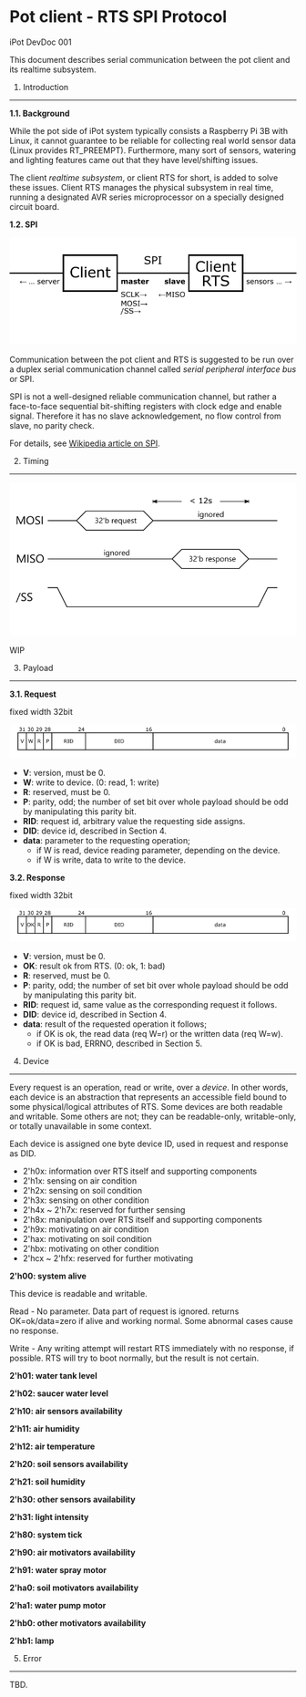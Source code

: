 Pot client - RTS SPI Protocol
=============================

iPot DevDoc 001

This document describes serial communication between the pot client and its realtime subsystem.

1. Introduction
---------------

**1.1. Background**

While the pot side of iPot system typically consists a Raspberry Pi 3B with Linux, it cannot guarantee to be reliable for collecting real world sensor data (Linux provides RT_PREEMPT). Furthermore, many sort of sensors, watering and lighting features came out that they have level/shifting issues.

The client *realtime subsystem*, or client RTS for short, is added to solve these issues. Client RTS manages the physical subsystem in real time, running a designated AVR series microprocessor on a specially designed circuit board.

**1.2. SPI**

![](./schematic.png)

Communication between the pot client and RTS is suggested to be run over a duplex serial communication channel called *serial peripheral interface bus* or SPI.

SPI is not a well-designed reliable communication channel, but rather a face-to-face sequential bit-shifting registers with clock edge and enable signal. Therefore it has no slave acknowledgement, no flow control from slave, no parity check.

For details, see [Wikipedia article on SPI](https://en.wikipedia.org/wiki/Serial_Peripheral_Interface_Bus).

2. Timing
---------

![](./timing.png)

WIP

3. Payload
----------

**3.1. Request**

fixed width 32bit

![](./frame-request.png)

* **V**: version, must be 0.
* **W**: write to device. (0: read, 1: write)
* **R**: reserved, must be 0.
* **P**: parity, odd; the number of set bit over whole payload should be odd by manipulating this parity bit.
* **RID**: request id, arbitrary value the requesting side assigns.
* **DID**: device id, described in Section 4.
* **data**: parameter to the requesting operation;
  * if W is read, device reading parameter, depending on the device.
  * if W is write, data to write to the device.

**3.2. Response**

fixed width 32bit

![](./frame-response.png)

* **V**: version, must be 0.
* **OK**: result ok from RTS. (0: ok, 1: bad)
* **R**: reserved, must be 0.
* **P**: parity, odd; the number of set bit over whole payload should be odd by manipulating this parity bit.
* **RID**: request id, same value as the corresponding request it follows.
* **DID**: device id, described in Section 4.
* **data**: result of the requested operation it follows;
  * if OK is ok, the read data (req W=r) or the written data (req W=w).
  * if OK is bad, ERRNO, described in Section 5.

4. Device
---------

Every request is an operation, read or write, over a _device_. In other words, each device is an abstraction that represents an accessible field bound to some physical/logical attributes of RTS. Some devices are both readable and writable. Some others are not; they can be readable-only, writable-only, or totally unavailable in some context.

Each device is assigned one byte device ID, used in request and response as DID.

* 2'h0x: information over RTS itself and supporting components
* 2'h1x: sensing on air condition
* 2'h2x: sensing on soil condition
* 2'h3x: sensing on other condition
* 2'h4x ~ 2'h7x: reserved for further sensing
* 2'h8x: manipulation over RTS itself and supporting components
* 2'h9x: motivating on air condition
* 2'hax: motivating on soil condition
* 2'hbx: motivating on other condition
* 2'hcx ~ 2'hfx: reserved for further motivating

**2'h00: system alive**

This device is readable and writable.

Read - No parameter. Data part of request is ignored. returns OK=ok/data=zero if alive and working normal. Some abnormal cases cause no response.

Write - Any writing attempt will restart RTS immediately with no response, if possible. RTS will try to boot normally, but the result is not certain.

**2'h01: water tank level**

**2'h02: saucer water level**

**2'h10: air sensors availability**

**2'h11: air humidity**

**2'h12: air temperature**

**2'h20: soil sensors availability**

**2'h21: soil humidity**

**2'h30: other sensors availability**

**2'h31: light intensity**

**2'h80: system tick**

**2'h90: air motivators availability**

**2'h91: water spray motor**

**2'ha0: soil motivators availability**

**2'ha1: water pump motor**

**2'hb0: other motivators availability**

**2'hb1: lamp**

5. Error
--------

TBD.
